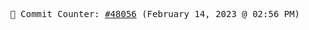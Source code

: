 <p align="center">
    <samp>
        📮 Commit Counter: <a href="https://github.com/Javascript-void0/Javascript-void0/commits/main">#48056</a> (February 14, 2023 @ 02:56 PM)
    </samp>
</p>